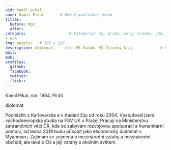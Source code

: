 ```yaml
---
uid: kamil.pikal
name: Kamil Pikal   	# běžně používáné jméno
titles:
  before: Mgr.
  after:
category:                 	# kategorie: rp, praha, vary, hradec, jmk, senat
- ulk
img: people/   # 165 x 220
description: diplomat,    člen MS Kadaň, KS Ústecký kraj           	# kratký popis, max 160 znaků
mail: 
mob:	
profiles:
  github:
  facebook: 
  twitter: 
  flickr: 
---
```


Kamil Pikal, nar. 1984, Piráti

diplomat

Pocházím z Karlovarska a v Kadani žiju od roku 2004. Vystudoval jsem východoevropská studia na FSV UK v Praze. Pracuji na Ministerstvu zahraničních věcí ČR, kde se zabývám rozvojovou spoluprací a humanitární pomocí, od ledna 2019 budu působit jako ekonomický diplomat v Myanmaru. Zajímám se zejména o mezinárodní vztahy a mezinárodní obchod, ale také o EU a její vztahy s okolním světem.

